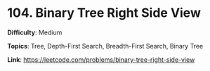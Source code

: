 # 104. Binary Tree Right Side View

**Difficulty**: Medium

**Topics**: Tree, Depth-First Search, Breadth-First Search, Binary Tree

**Link**: https://leetcode.com/problems/binary-tree-right-side-view

